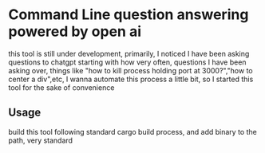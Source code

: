 # Command Line question answering powered by open ai
this tool is still under development, 
primarily, I noticed I have been asking questions to chatgpt starting with how very often,
questions I have been asking over, things like "how to kill process holding port at 3000?","how to center a div",etc,
I wanna automate this process a little bit, so I started this tool for the sake of convenience 

## Usage
build this tool following standard cargo build process, and add binary to the path, very standard